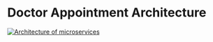 # Doctor Appointment Architecture

[![Architecture of
microservices](./architecture.png)](./architecture.png)